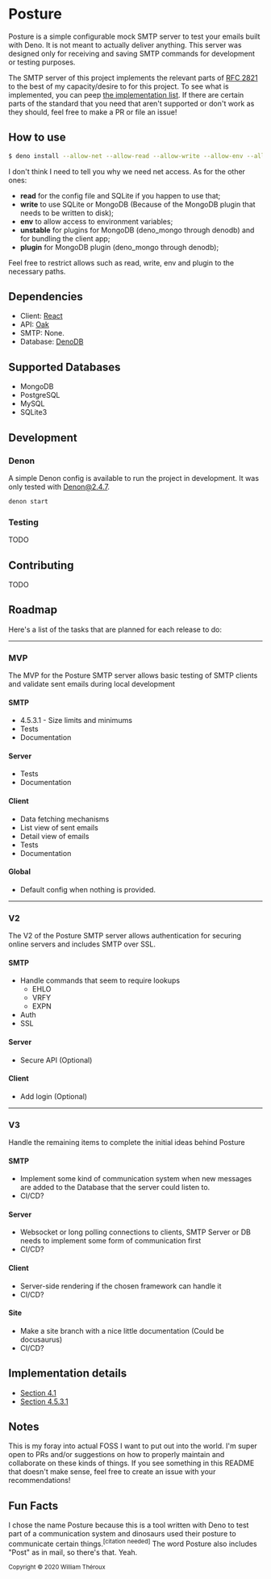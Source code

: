 # Posture

Posture is a simple configurable mock SMTP server to test your emails built with Deno. It is not meant to actually deliver anything. This server was designed only for receiving and saving SMTP commands for development or testing purposes.

The SMTP server of this project implements the relevant parts of [RFC 2821](https://tools.ietf.org/html/rfc2821) to the best of my capacity/desire to for this project. To see what is implemented, you can peep [the implementation list](#implementation-details). If there are certain parts of the standard that you need that aren't supported or don't work as they should, feel free to make a PR or file an issue!

## How to use

```sh
$ deno install --allow-net --allow-read --allow-write --allow-env --allow-plugin --unstable path/to/repo
```

I don't think I need to tell you why we need net access. As for the other ones:

- **read** for the config file and SQLite if you happen to use that;
- **write** to use SQLite or MongoDB (Because of the MongoDB plugin that needs to be written to disk);
- **env** to allow access to environment variables;
- **unstable** for plugins for MongoDB (deno_mongo through denodb) and for bundling the client app;
- **plugin** for MongoDB plugin (deno_mongo through denodb);

Feel free to restrict allows such as read, write, env and plugin to the necessary paths.

## Dependencies

- Client: [React](https://reactjs.org)
- API: [Oak](https://deno.land/x/oak)
- SMTP: None.
- Database: [DenoDB](https://deno.land/x/denodb)

## Supported Databases

- MongoDB
- PostgreSQL
- MySQL
- SQLite3

## Development

### Denon

A simple Denon config is available to run the project in development. It was only
tested with Denon@2.4.7.

```bash
denon start
```

### Testing

TODO

## Contributing

TODO

## Roadmap

Here's a list of the tasks that are planned for each release to do:

---

### MVP

The MVP for the Posture SMTP server allows basic testing of SMTP clients and validate sent emails during local development

#### SMTP

- 4.5.3.1 - Size limits and minimums
- Tests
- Documentation

#### Server

- Tests
- Documentation

#### Client

- Data fetching mechanisms
- List view of sent emails
- Detail view of emails
- Tests
- Documentation

#### Global

- Default config when nothing is provided.

---

### V2

The V2 of the Posture SMTP server allows authentication for securing online servers and includes SMTP over SSL.

#### SMTP

- Handle commands that seem to require lookups
  - EHLO
  - VRFY
  - EXPN
- Auth
- SSL

#### Server

- Secure API (Optional)

#### Client

- Add login (Optional)

---

### V3

Handle the remaining items to complete the initial ideas behind Posture

#### SMTP

- Implement some kind of communication system when new messages are added to the Database that the server could listen to.
- CI/CD?

#### Server

- Websocket or long polling connections to clients, SMTP Server or DB needs to implement some form of communication first
- CI/CD?

#### Client

- Server-side rendering if the chosen framework can handle it
- CI/CD?

#### Site

- Make a site branch with a nice little documentation (Could be docusaurus)
- CI/CD?

## Implementation details

- [Section 4.1](https://tools.ietf.org/html/rfc2821#section-4.1)
- [Section 4.5.3.1](https://tools.ietf.org/html/rfc2821#section-4.5.3.1)

## Notes

This is my foray into actual FOSS I want to put out into the world. I'm super open to PRs and/or suggestions on how to properly maintain and collaborate on these kinds of things. If you see something in this README that doesn't make sense, feel free to create an issue with your recommendations!

## Fun Facts

I chose the name Posture because this is a tool written with Deno to test part of a communication system and dinosaurs used their posture to communicate certain things.<sup>[citation needed]</sup> The word Posture also includes "Post" as in mail, so there's that. Yeah.

<small>Copyright © 2020 William Théroux</small>
